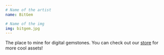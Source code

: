 ```yaml
---
# Name of the artist
name: BitGem

# Name of the img
img: bitgem.jpg
---
```


The place to mine for digital gemstones. You can check out our <a href="https://shop.bitgem3d.com/" target="_blank">store</a> for more cool assets!